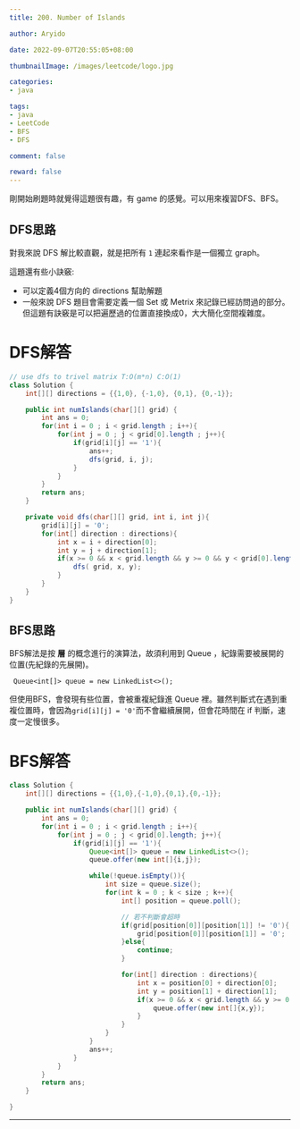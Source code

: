 ```yaml
---
title: 200. Number of Islands

author: Aryido

date: 2022-09-07T20:55:05+08:00

thumbnailImage: /images/leetcode/logo.jpg

categories:
- java

tags:
- java
- LeetCode
- BFS
- DFS

comment: false

reward: false
---
```

<!--BODY-->
剛開始刷題時就覺得這題很有趣，有 game 的感覺。可以用來複習DFS、BFS。

<!--more-->
## DFS思路
對我來說 DFS 解比較直觀，就是把所有 `1` 連起來看作是一個獨立 graph。

這題還有些小訣竅:
- 可以定義4個方向的 directions 幫助解題
- 一般來說 DFS 題目會需要定義一個 Set 或 Metrix 來記錄已經訪問過的部分。但這題有訣竅是可以把遍歷過的位置直接換成0，大大簡化空間複雜度。
# DFS解答
```java
// use dfs to trivel matrix T:O(m*n) C:O(1)
class Solution {
    int[][] directions = {{1,0}, {-1,0}, {0,1}, {0,-1}};

    public int numIslands(char[][] grid) {
        int ans = 0;
        for(int i = 0 ; i < grid.length ; i++){
            for(int j = 0 ; j < grid[0].length ; j++){
                if(grid[i][j] == '1'){
                    ans++;
                    dfs(grid, i, j);
                }
            }
        }
        return ans;
    }

    private void dfs(char[][] grid, int i, int j){
        grid[i][j] = '0';
        for(int[] direction : directions){
            int x = i + direction[0];
            int y = j + direction[1];
            if(x >= 0 && x < grid.length && y >= 0 && y < grid[0].length && grid[x][y] == '1'){
                dfs( grid, x, y);
            }
        }
    }
}

```

## BFS思路
BFS解法是按 **層** 的概念進行的演算法，故須利用到 Queue ，紀錄需要被展開的位置(先紀錄的先展開)。

` Queue<int[]> queue = new LinkedList<>();`

但使用BFS，會發現有些位置，會被重複紀錄進 Queue 裡。雖然判斷式在遇到重複位置時，會因為`grid[i][j] = '0'`而不會繼續展開，但會花時間在 if 判斷，速度一定慢很多。

# BFS解答
```java
class Solution {
    int[][] directions = {{1,0},{-1,0},{0,1},{0,-1}};

    public int numIslands(char[][] grid) {
        int ans = 0;
        for(int i = 0 ; i < grid.length ; i++){
            for(int j = 0 ; j < grid[0].length; j++){
                if(grid[i][j] == '1'){
                    Queue<int[]> queue = new LinkedList<>();
                    queue.offer(new int[]{i,j});

                    while(!queue.isEmpty()){
                        int size = queue.size();
                        for(int k = 0 ; k < size ; k++){
                            int[] position = queue.poll();

                            // 若不判斷會超時
                            if(grid[position[0]][position[1]] != '0'){
                                grid[position[0]][position[1]] = '0';
                            }else{
                                continue;
                            }

                            for(int[] direction : directions){
                                int x = position[0] + direction[0];
                                int y = position[1] + direction[1];
                                if(x >= 0 && x < grid.length && y >= 0 && y < grid[0].length && grid[x][y] == '1'){
                                    queue.offer(new int[]{x,y});
                                }
                            }
                        }
                    }
                    ans++;
                }
            }
        }
        return ans;
    }

}
```

---